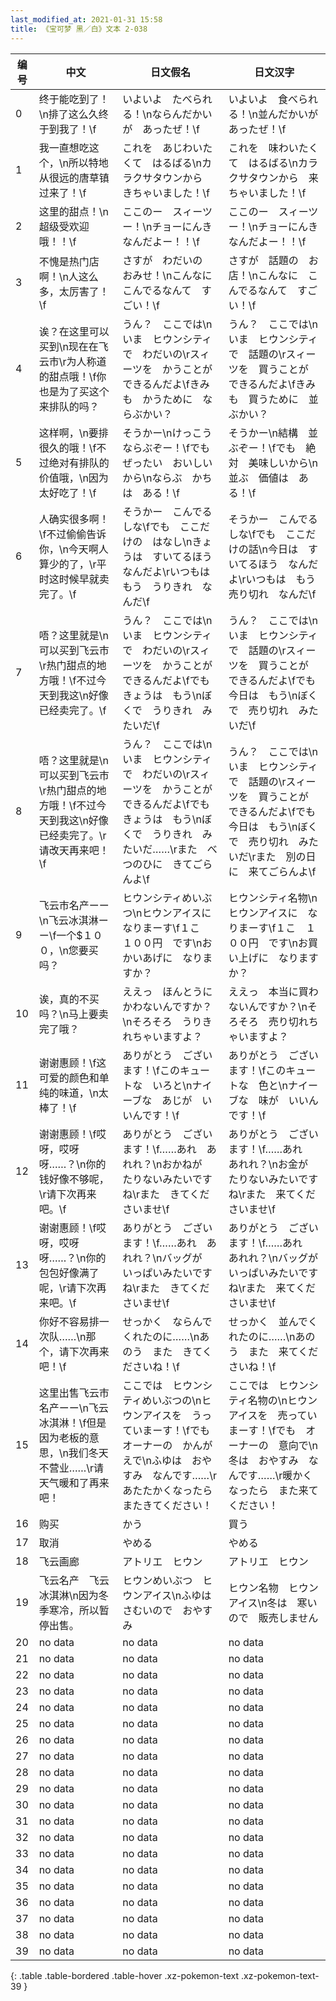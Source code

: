 ```yaml
---
last_modified_at: 2021-01-31 15:58
title: 《宝可梦 黑／白》文本 2-038
---
```

| 编号 | 中文 | 日文假名 | 日文汉字 |
| ---- | ---- | ---- | --- |
| 0 | 终于能吃到了！\n排了这么久终于到我了！\f | いよいよ　たべられる！\nならんだかいが　あったぜ！\f | いよいよ　食べられる！\n並んだかいが　あったぜ！\f |
| 1 | 我一直想吃这个，\n所以特地从很远的唐草镇过来了！\f | これを　あじわいたくて　はるばる\nカラクサタウンから　きちゃいました！\f | これを　味わいたくて　はるばる\nカラクサタウンから　来ちゃいました！\f |
| 2 | 这里的甜点！\n超级受欢迎哦！！\f | ここのー　スィーツー！\nチョーにんき　なんだよー！！\f | ここのー　スィーツー！\nチョーにんき　なんだよー！！\f |
| 3 | 不愧是热门店啊！\n人这么多，太厉害了！\f | さすが　わだいの　おみせ！\nこんなに　こんでるなんて　すごい！\f | さすが　話題の　お店！\nこんなに　こんでるなんて　すごい！\f |
| 4 | 诶？在这里可以买到\n现在在飞云市\r为人称道的甜点哦！\f你也是为了买这个来排队的吗？ | うん？　ここでは\nいま　ヒウンシティで　わだいの\rスィーツを　かうことが　できるんだよ\fきみも　かうために　ならぶかい？ | うん？　ここでは\nいま　ヒウンシティで　話題の\rスィーツを　買うことが　できるんだよ\fきみも　買うために　並ぶかい？ |
| 5 | 这样啊，\n要排很久的哦！\f不过绝对有排队的价值哦，\n因为太好吃了！\f | そうかー\nけっこう　ならぶぞー！\fでも　ぜったい　おいしいから\nならぶ　かちは　ある！\f | そうかー\n結構　並ぶぞー！\fでも　絶対　美味しいから\n並ぶ　価値は　ある！\f |
| 6 | 人确实很多啊！\f不过偷偷告诉你，\n今天啊人算少的了，\r平时这时候早就卖完了。\f | そうかー　こんでるしな\fでも　ここだけの　はなし\nきょうは　すいてるほう　なんだよ\rいつもは　もう　うりきれ　なんだ\f | そうかー　こんでるしな\fでも　ここだけの話\n今日は　すいてるほう　なんだよ\rいつもは　もう　売り切れ　なんだ\f |
| 7 | 唔？这里就是\n可以买到飞云市\r热门甜点的地方哦！\f不过今天到我这\n好像已经卖完了。\f | うん？　ここでは\nいま　ヒウンシティで　わだいの\rスィーツを　かうことが　できるんだよ\fでも　きょうは　もう\nぼくで　うりきれ　みたいだ\f | うん？　ここでは\nいま　ヒウンシティで　話題の\rスィーツを　買うことが　できるんだよ\fでも　今日は　もう\nぼくで　売り切れ　みたいだ\f |
| 8 | 唔？这里就是\n可以买到飞云市\r热门甜点的地方哦！\f不过今天到我这\n好像已经卖完了。\r请改天再来吧！\f | うん？　ここでは\nいま　ヒウンシティで　わだいの\rスィーツを　かうことが　できるんだよ\fでも　きょうは　もう\nぼくで　うりきれ　みたいだ……\rまた　べつのひに　きてごらんよ\f | うん？　ここでは\nいま　ヒウンシティで　話題の\rスィーツを　買うことが　できるんだよ\fでも　今日は　もう\nぼくで　売り切れ　みたいだ\rまた　別の日に　来てごらんよ\f |
| 9 | 飞云市名产ーー\n飞云冰淇淋ーー\f一个$１００，\n您要买吗？ | ヒウンシティめいぶつ\nヒウンアイスに　なりまーす\f１こ　１００円　です\nおかいあげに　なりますか？ | ヒウンシティ名物\nヒウンアイスに　なりまーす\f１こ　１００円　です\nお買い上げに　なりますか？ |
| 10 | 诶，真的不买吗？\n马上要卖完了哦？ | ええっ　ほんとうに　かわないんですか？\nそろそろ　うりきれちゃいますよ？ | ええっ　本当に買わないんですか？\nそろそろ　売り切れちゃいますよ？ |
| 11 | 谢谢惠顾！\f这可爱的颜色和单纯的味道，\n太棒了！\f | ありがとう　ございます！\fこのキュートな　いろと\nナイーブな　あじが　いいんです！\f | ありがとう　ございます！\fこのキュートな　色と\nナイーブな　味が　いいんです！\f |
| 12 | 谢谢惠顾！\f哎呀，哎呀呀……？\n你的钱好像不够呢，\r请下次再来吧。\f | ありがとう　ございます！\f……あれ　あれれ？\nおかねが　たりないみたいですね\rまた　きてくださいませ\f | ありがとう　ございます！\f……あれ　あれれ？\nお金が　たりないみたいですね\rまた　来てくださいませ\f |
| 13 | 谢谢惠顾！\f哎呀，哎呀呀……？\n你的包包好像满了呢，\r请下次再来吧。\f | ありがとう　ございます！\f……あれ　あれれ？\nバッグが　いっぱいみたいですね\rまた　きてくださいませ\f | ありがとう　ございます！\f……あれ　あれれ？\nバッグが　いっぱいみたいですね\rまた　来てくださいませ\f |
| 14 | 你好不容易排一次队……\n那个，请下次再来吧！\f | せっかく　ならんでくれたのに……\nあのう　また　きてくださいね！\f | せっかく　並んでくれたのに……\nあのう　また　来てくださいね！\f |
| 15 | 这里出售飞云市名产ーー\n飞云冰淇淋！\f但是因为老板的意思，\n我们冬天不营业……\r请天气暖和了再来吧！ | ここでは　ヒウンシティめいぶつの\nヒウンアイスを　うっていまーす！\fでも　オーナーの　かんがえで\nふゆは　おやすみ　なんです……\rあたたかくなったら　またきてください！ | ここでは　ヒウンシティ名物の\nヒウンアイスを　売っていまーす！\fでも　オーナーの　意向で\n冬は　おやすみ　なんです……\r暖かくなったら　また来てください！ |
| 16 | 购买 | かう | 買う |
| 17 | 取消 | やめる | やめる |
| 18 | 飞云画廊 | アトリエ　ヒウン | アトリエ　ヒウン |
| 19 | 飞云名产　飞云冰淇淋\n因为冬季寒冷，所以暂停出售。 | ヒウンめいぶつ　ヒウンアイス\nふゆは　さむいので　おやすみ | ヒウン名物　ヒウンアイス\n冬は　寒いので　販売しません |
| 20 | no data | no data | no data |
| 21 | no data | no data | no data |
| 22 | no data | no data | no data |
| 23 | no data | no data | no data |
| 24 | no data | no data | no data |
| 25 | no data | no data | no data |
| 26 | no data | no data | no data |
| 27 | no data | no data | no data |
| 28 | no data | no data | no data |
| 29 | no data | no data | no data |
| 30 | no data | no data | no data |
| 31 | no data | no data | no data |
| 32 | no data | no data | no data |
| 33 | no data | no data | no data |
| 34 | no data | no data | no data |
| 35 | no data | no data | no data |
| 36 | no data | no data | no data |
| 37 | no data | no data | no data |
| 38 | no data | no data | no data |
| 39 | no data | no data | no data |
{: .table .table-bordered .table-hover .xz-pokemon-text .xz-pokemon-text-39 }